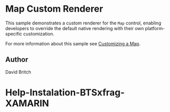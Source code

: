 Map Custom Renderer
===================

This sample demonstrates a custom renderer for the `Map` control, enabling developers to override the default native rendering with their own platform-specific customization.

For more information about this sample see [Customizing a Map](http://developer.xamarin.com/guides/cross-platform/xamarin-forms/custom-renderer/map/).

Author
------

David Britch
# Help-Instalation-BTSxfrag-XAMARIN
